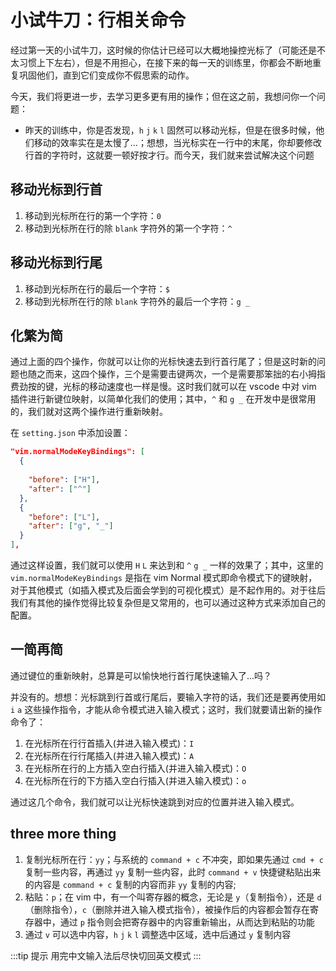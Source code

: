 # 小试牛刀：行相关命令

  经过第一天的小试牛刀，这时候的你估计已经可以大概地操控光标了（可能还是不太习惯上下左右），但是不用担心，在接下来的每一天的训练里，你都会不断地重复巩固他们，直到它们变成你不假思索的动作。
  
  今天，我们将更进一步，去学习更多更有用的操作；但在这之前，我想问你一个问题：
    
  - 昨天的训练中，你是否发现，`h` `j` `k` `l` 固然可以移动光标，但是在很多时候，他们移动的效率实在是太慢了...；想想，当光标实在一行中的末尾，你却要修改行首的字符时，这就要一顿好按才行。而今天，我们就来尝试解决这个问题

## 移动光标到行首
  
  1. 移动到光标所在行的第一个字符：`0`
  2. 移动到光标所在行的除 `blank` 字符外的第一个字符：`^`

## 移动光标到行尾
  
  1. 移动到光标所在行的最后一个字符：`$`
  2. 移动到光标所在行的除 `blank` 字符外的最后一个字符：`g _`

## 化繁为简

  通过上面的四个操作，你就可以让你的光标快速去到行首行尾了；但是这时新的问题也随之而来，这四个操作，三个是需要击键两次，一个是需要那笨拙的右小拇指费劲按的键，光标的移动速度也一样是慢。这时我们就可以在 vscode 中对 vim 插件进行新键位映射，以简单化我们的使用；其中，`^` 和 `g _` 在开发中是很常用的，我们就对这两个操作进行重新映射。

  在 `setting.json` 中添加设置：
  ```json
  "vim.normalModeKeyBindings": [
    {
        
      "before": ["H"],
      "after": ["^"]
    },
    {
      "before": ["L"],
      "after": ["g", "_"]
    }
  ],
  ```

  通过这样设置，我们就可以使用 `H` `L` 来达到和 `^` `g _` 一样的效果了；其中，这里的 `vim.normalModeKeyBindings` 是指在 vim Normal 模式即命令模式下的键映射，对于其他模式（如插入模式及后面会学到的可视化模式）是不起作用的。对于往后我们有其他的操作觉得比较复杂但是又常用的，也可以通过这种方式来添加自己的配置。

## 一简再简

  通过键位的重新映射，总算是可以愉快地行首行尾快速输入了...吗？

  并没有的。想想：光标跳到行首或行尾后，要输入字符的话，我们还是要再使用如 `i` `a` 这些操作指令，才能从命令模式进入输入模式；这时，我们就要请出新的操作命令了：

  1. 在光标所在行行首插入(并进入输入模式)：`I`
  2. 在光标所在行行尾插入(并进入输入模式)：`A`
  3. 在光标所在行的上方插入空白行插入(并进入输入模式)：`O`
  4. 在光标所在行的下方插入空白行插入(并进入输入模式)：`o` 

  通过这几个命令，我们就可以让光标快速跳到对应的位置并进入输入模式。
  
## three more thing

  1. 复制光标所在行：`yy`；与系统的 `command + c` 不冲突，即如果先通过 `cmd + c` 复制一些内容，再通过 `yy` 复制一些内容，此时 `command + v` 快捷键粘贴出来的内容是 `command + c` 复制的内容而非 `yy` 复制的内容;
  2. 粘贴：`p`；在 vim 中，有一个叫寄存器的概念，无论是 `y`（复制指令），还是 `d`（删除指令），`c`（删除并进入输入模式指令），被操作后的内容都会暂存在寄存器中，通过 `p` 指令则会把寄存器中的内容重新输出，从而达到粘贴的功能
  3. 通过 `v` 可以选中内容，`h` `j` `k` `l` 调整选中区域，选中后通过 `y` 复制内容

:::tip 提示
用完中文输入法后尽快切回英文模式
:::

